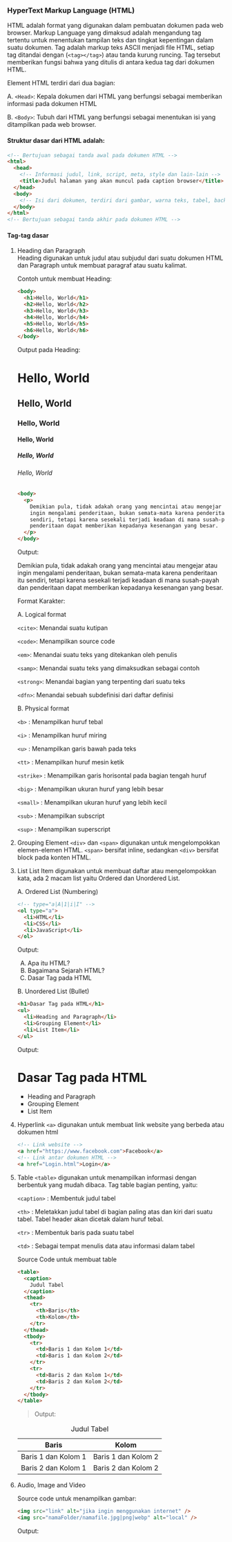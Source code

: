 ### HyperText Markup Language (HTML)

HTML adalah format yang digunakan dalam pembuatan dokumen pada web browser. Markup Language yang dimaksud adalah mengandung tag tertentu untuk menentukan tampilan teks dan tingkat kepentingan dalam suatu dokumen. Tag adalah markup teks ASCII menjadi file HTML, setiap tag ditandai dengan (`<tag></tag>`) atau tanda kurung runcing. Tag tersebut memberikan fungsi bahwa yang ditulis di antara kedua tag dari dokumen HTML.

Element HTML terdiri dari dua bagian:

A. `<Head>`: Kepala dokumen dari HTML yang berfungsi sebagai memberikan informasi pada dokumen HTML

B. `<Body>`: Tubuh dari HTML yang berfungsi sebagai menentukan isi yang ditampilkan pada web browser.

#### Struktur dasar dari HTML adalah:

```html
<!-- Bertujuan sebagai tanda awal pada dokumen HTML -->
<html>
  <head>
    <!-- Informasi judul, link, script, meta, style dan lain-lain -->
    <title>Judul halaman yang akan muncul pada caption browser</title>
  </head>
  <body>
    <!-- Isi dari dokumen, terdiri dari gambar, warna teks, tabel, background dan lain-lain -->
  </body>
</html>
<!-- Bertujuan sebagai tanda akhir pada dokumen HTML -->
```

#### Tag-tag dasar

1.  Heading dan Paragraph <br>
    Heading digunakan untuk judul atau subjudul dari suatu dokumen HTML dan Paragraph untuk membuat paragraf atau suatu kalimat.

    Contoh untuk membuat Heading:

    ```HTML
    <body>
      <h1>Hello, World</h1>
      <h2>Hello, World</h2>
      <h3>Hello, World</h3>
      <h4>Hello, World</h4>
      <h5>Hello, World</h5>
      <h6>Hello, World</h6>
    </body>
    ```

    Output pada Heading:

    <h1>Hello, World</h1>
    <h2>Hello, World</h2>
    <h3>Hello, World</h3>
    <h4>Hello, World</h4>
    <h5>Hello, World</h5>
    <h6>Hello, World</h6>

    ```html
    <body>
      <p>
        Demikian pula, tidak adakah orang yang mencintai atau mengejar atau
        ingin mengalami penderitaan, bukan semata-mata karena penderitaan itu
        sendiri, tetapi karena sesekali terjadi keadaan di mana susah-payah dan
        penderitaan dapat memberikan kepadanya kesenangan yang besar.
      </p>
    </body>
    ```

    Output:

    <p>
    Demikian pula, tidak adakah orang yang mencintai atau mengejar atau ingin mengalami penderitaan, bukan semata-mata karena penderitaan itu sendiri, tetapi karena sesekali terjadi keadaan di mana susah-payah dan penderitaan dapat memberikan kepadanya kesenangan yang besar.
    </p>

    Format Karakter:

    A. Logical format

    `<cite>`: Menandai suatu kutipan

    `<code>`: Menampilkan source code

    `<em>`: Menandai suatu teks yang ditekankan oleh penulis

    `<samp>`: Menandai suatu teks yang dimaksudkan sebagai contoh

    `<strong>`: Menandai bagian yang terpenting dari suatu teks

    `<dfn>`: Menandai sebuah subdefinisi dari daftar definisi

    B. Physical format

    `<b>` : Menampilkan huruf tebal

    `<i>` : Menampilkan huruf miring

    `<u>` : Menampilkan garis bawah pada teks

    `<tt>` : Menampilkan huruf mesin ketik

    `<strike>` : Menampilkan garis horisontal pada bagian tengah huruf

    `<big>` : Menampilkan ukuran huruf yang lebih besar

    `<small>` : Menampilkan ukuran huruf yang lebih kecil

    `<sub>` : Menampilkan subscript

    `<sup>` : Menampilkan superscript

2.  Grouping Element
    `<div>` dan `<span>` digunakan untuk mengelompokkan elemen-elemen HTML. `<span>` bersifat inline, sedangkan `<div>` bersifat block pada konten HTML.

3.  List
    List Item digunakan untuk membuat daftar atau mengelompokkan kata, ada 2 macam list yaitu Ordered dan Unordered List.

    A. Ordered List (Numbering)

    ```html
    <!-- type="a|A|1|i|I" -->
    <ol type="a">
      <li>HTML</li>
      <li>CSS</li>
      <li>JavaScript</li>
    </ol>
    ```

    Output:
    <ol type="A">
      <li>Apa itu HTML?</li>
      <li>Bagaimana Sejarah HTML?</li>
      <li>Dasar Tag pada HTML</li>
    </ol>

    B. Unordered List (Bullet)

    ```html
    <h1>Dasar Tag pada HTML</h1>
    <ul>
      <li>Heading and Paragraph</li>
      <li>Grouping Element</li>
      <li>List Item</li>
    </ul>
    ```

    Output:

    <h1>Dasar Tag pada HTML</h1>
    <!-- type="disc|square|circle" dan defaultnya adalah disc -->
    <ul type="square">
      <li>Heading and Paragraph</li>
      <li>Grouping Element</li>
      <li>List Item</li>
    </ul>

4.  Hyperlink
    `<a>` digunakan untuk membuat link website yang berbeda atau dokumen html

    ```html
    <!-- Link website -->
    <a href="https://www.facebook.com">Facebook</a>
    <!-- Link antar dokumen HTML -->
    <a href="Login.html">Login</a>
    ```

5.  Table
    `<table>` digunakan untuk menampilkan informasi dengan berbentuk yang mudah dibaca.
    Tag table bagian penting, yaitu:

    `<caption>` : Membentuk judul tabel

    `<th>` : Meletakkan judul tabel di bagian paling atas dan kiri dari suatu tabel. Tabel header akan dicetak dalam huruf tebal.

    `<tr>` : Membentuk baris pada suatu tabel

    `<td>` : Sebagai tempat menulis data atau informasi dalam tabel

    Source Code untuk membuat table

    ```html
    <table>
      <caption>
        Judul Tabel
      </caption>
      <thead>
        <tr>
          <th>Baris</th>
          <th>Kolom</th>
        </tr>
      </thead>
      <tbody>
        <tr>
          <td>Baris 1 dan Kolom 1</td>
          <td>Baris 1 dan Kolom 2</td>
        </tr>
        <tr>
          <td>Baris 2 dan Kolom 1</td>
          <td>Baris 2 dan Kolom 2</td>
        </tr>
      </tbody>
    </table>
    ```

    > Output:

    <table>
      <caption>
        Judul Tabel
      </caption>
      <thead>
        <tr>
          <th>Baris</th>
          <th>Kolom</th>
        </tr>
      </thead>
      <tbody>
        <tr>
          <td>Baris 1 dan Kolom 1</td>
          <td>Baris 1 dan Kolom 2</td>
        </tr>
        <tr>
          <td>Baris 2 dan Kolom 1</td>
          <td>Baris 2 dan Kolom 2</td>
        </tr>
      </tbody>
    </table>

6.  Audio, Image and Video

    Source code untuk menampilkan gambar:

    ```html
    <img src="link" alt="jika ingin menggunakan internet" />
    <img src="namaFolder/namafile.jpg|png|webp" alt="local" />
    ```

    Output:
